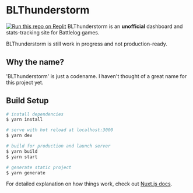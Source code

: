 # BLThunderstorm
[![Run this repo on Replit](https://replit.com/badge/github/Nefomemes/BLThunderstorm)](https://replit.com/github/Nefomemes/BLThunderstorm)
BLThunderstorm is an **unofficial** dashboard and stats-tracking site for Battlelog games.

BLThunderstorm is still work in progress and not production-ready.

## Why the name?
'BLThunderstorm' is just a codename. I haven't thought of a great name for this project yet.

## Build Setup

```bash
# install dependencies
$ yarn install

# serve with hot reload at localhost:3000
$ yarn dev

# build for production and launch server
$ yarn build
$ yarn start

# generate static project
$ yarn generate
```

For detailed explanation on how things work, check out [Nuxt.js docs](https://nuxtjs.org).
